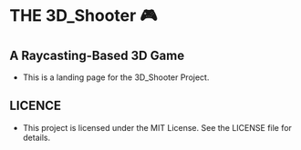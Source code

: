# THE 3D_Shooter 🎮

## A Raycasting-Based 3D Game

- This is a landing page for the 3D_Shooter Project.

## LICENCE
- This project is licensed under the MIT License. See the LICENSE file for details.


